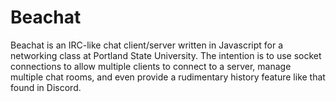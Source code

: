 # Beachat
Beachat is an IRC-like chat client/server written in Javascript for a networking class at Portland State University. The intention is to use socket connections to allow multiple clients to connect to a server, manage multiple chat rooms, and even provide a rudimentary history feature like that found in Discord.
